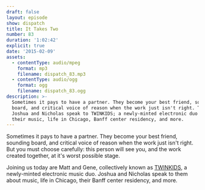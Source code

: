```yaml
---
draft: false
layout: episode
show: dispatch
title: It Takes Two
number: 83
duration: '1:02:42'
explicit: true
date: '2015-02-09'
assets:
  - contentType: audio/mpeg
    format: mp3
    filename: dispatch_83.mp3
  - contentType: audio/ogg
    format: ogg
    filename: dispatch_83.ogg
description: >-
  Sometimes it pays to have a partner. They become your best friend, sounding
  board, and critical voice of reason when the work just isn't right. This week,
  Joshua and Nicholas speak to TWINKIDS; a newly-minted electronic duo about
  their music, life in Chicago, Banff center residency, and more.
---
```

Sometimes it pays to have a partner. They become your best friend, sounding board, and critical voice of reason when the work just isn't right. But you must choose carefully: this person will see you, and the work created together, at it's worst possible stage.

Joining us today are Matt and Gene, collectively known as [TWINKIDS](https://www.facebook.com/officialtwinkids), a newly-minted electronic music duo. Joshua and Nicholas speak to them about music, life in Chicago, their Banff center residency, and more.